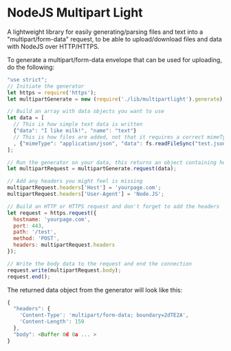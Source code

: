 # NodeJS Multipart Light
A lightweight library for easily generating/parsing files and text into a "multipart/form-data" request, to be able to upload/download files and data with NodeJS over HTTP/HTTPS.

To generate a multipart/form-data envelope that can be used for uploading, do the following:
```javascript
"use strict";
// Initiate the generator
let https = require('https');
let multipartGenerate = new (require('./lib/multipartlight').generate);

// Build an array with data objects you want to use
let data = [
  // This is how simple text data is written
  {"data": "I like milk!", "name": "text"}
  // This is how files are added, not that it requires a correct mimeType and that the file is a "Buffer"
  , {"mimeType": "application/json", "data": fs.readFileSync("test.json"), "name": "jsondata"}
];

// Run the generator on your data, this returns an object containing headers and the body of the multipart/form-data
let multipartRequest = multipartGenerate.request(data);

// Add any headers you might feel is missing
multipartRequest.headers['Host'] = 'yourpage.com';
multipartRequest.headers['User-Agent'] = 'Node.JS';

// Build an HTTP or HTTPS request and don't forget to add the headers
let request = https.request({
  hostname: 'yourpage.com',
  port: 443,
  path: '/test',
  method: 'POST',
  headers: multipartRequest.headers
});

// Write the body data to the request and end the connection
request.write(multipartRequest.body);
request.end();
```

The returned data object from the generator will look like this:
```javascript
{
  "headers": {
    'Content-Type': 'multipart/form-data; boundary=2dTE2A',
    'Content-Length': 159
  },
  "body": <Buffer 0d 0a ... >
}
```
